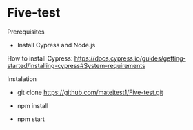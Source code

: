 # Five-test

Prerequisites

- Install Cypress and Node.js

How to install Cypress:
https://docs.cypress.io/guides/getting-started/installing-cypress#System-requirements

Instalation

- git clone https://github.com/matejtest1/Five-test.git

- npm install

- npm start

